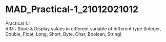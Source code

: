 # MAD_Practical-1_21012021012
Practical 1.1<br/>
AIM : Store & Display values in different variable of different type (Integer, Double, Float, Long, Short, Byte, Char, Boolean, String)
